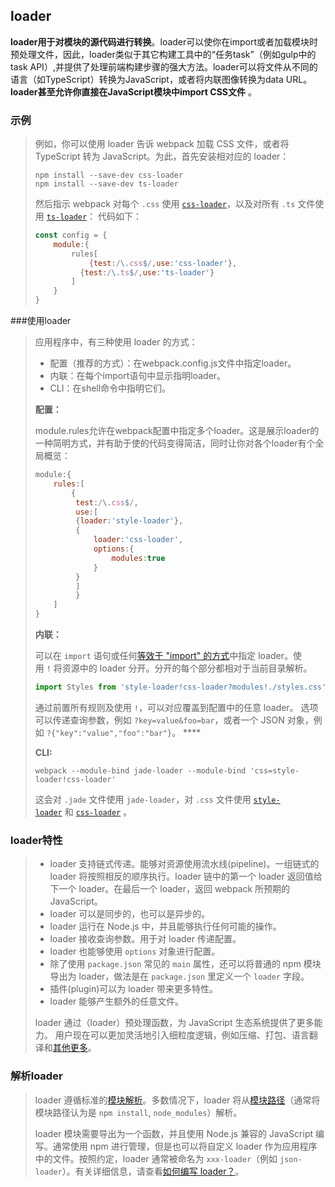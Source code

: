 ## loader

**loader用于对模块的源代码进行转换**。loader可以使你在import或者加载模块时预处理文件，因此，loader类似于其它构建工具中的“任务task”（例如gulp中的task API）,并提供了处理前端构建步骤的强大方法。loader可以将文件从不同的语言（如TypeScript）转换为JavaScript，或者将内联图像转换为data URL。**loader甚至允许你直接在JavaScript模块中import CSS文件** 。

### 示例

> 例如，你可以使用 loader 告诉 webpack 加载 CSS 文件，或者将 TypeScript 转为 JavaScript。为此，首先安装相对应的 loader： 
>
> ```
> npm install --save-dev css-loader
> npm install --save-dev ts-loader
> ```
>
> 然后指示 webpack 对每个 `.css` 使用 [`css-loader`](https://webpack.docschina.org/loaders/css-loader)，以及对所有 `.ts` 文件使用 [`ts-loader`](https://github.com/TypeStrong/ts-loader)： 代码如下：
>
> ```javascript
> const config = {
>     module:{
>         rules[
>             {test:/\.css$/,use:'css-loader'},
>     	    {test:/\.ts$/,use:'ts-loader'}
>         ]
>     }
> }
> ```

###使用loader

> 应用程序中，有三种使用 loader 的方式： 
>
> - 配置（推荐的方式）：在webpack.config.js文件中指定loader。
> - 内联：在每个import语句中显示指明loader。
> - CLI：在shell命令中指明它们。
>
> **配置：**
>
> module.rules允许在webpack配置中指定多个loader。这是展示loader的一种简明方式，并有助于使的代码变得简洁，同时让你对各个loader有个全局概览：
>
> ```javascript
> module:{
>     rules:[
>         {
>          test:/\.css$/,
>          use:[
>          {loader:'style-loader'},
>          {
>              loader:'css-loader',
>              options:{
>                  modules:true
>              }
>          }
>          ]
>          }
>     ]
> }
> ```
>
> **内联：**
>
> 可以在 `import` 语句或任何[等效于 "import" 的方式](https://webpack.docschina.org/api/module-methods)中指定 loader。使用 `!` 将资源中的 loader 分开。分开的每个部分都相对于当前目录解析。 
>
> ```javascript
> import Styles from 'style-loader!css-loader?modules!./styles.css'
> ```
>
> 通过前置所有规则及使用 `!`，可以对应覆盖到配置中的任意 loader。 选项可以传递查询参数，例如 `?key=value&foo=bar`，或者一个 JSON 对象，例如 `?{"key":"value","foo":"bar"}`。 ****
>
> **CLI:**
>
> ```
> webpack --module-bind jade-loader --module-bind 'css=style-loader!css-loader'
> ```
>
> 这会对 `.jade` 文件使用 `jade-loader`，对 `.css` 文件使用 [`style-loader`](https://webpack.docschina.org/loaders/style-loader) 和 [`css-loader`](https://webpack.docschina.org/loaders/css-loader) 。

### loader特性

> - loader 支持链式传递。能够对资源使用流水线(pipeline)。一组链式的 loader 将按照相反的顺序执行。loader 链中的第一个 loader 返回值给下一个 loader。在最后一个 loader，返回 webpack 所预期的 JavaScript。
> - loader 可以是同步的，也可以是异步的。
> - loader 运行在 Node.js 中，并且能够执行任何可能的操作。
> - loader 接收查询参数。用于对 loader 传递配置。
> - loader 也能够使用 `options` 对象进行配置。
> - 除了使用 `package.json` 常见的 `main` 属性，还可以将普通的 npm 模块导出为 loader，做法是在 `package.json` 里定义一个 `loader` 字段。
> - 插件(plugin)可以为 loader 带来更多特性。
> - loader 能够产生额外的任意文件。
>
> loader 通过（loader）预处理函数，为 JavaScript 生态系统提供了更多能力。 用户现在可以更加灵活地引入细粒度逻辑，例如压缩、打包、语言翻译和[其他更多](https://webpack.docschina.org/loaders)。 

### 解析loader

> loader 遵循标准的[模块解析](https://webpack.docschina.org/concepts/module-resolution/)。多数情况下，loader 将从[模块路径](https://webpack.docschina.org/concepts/module-resolution/#module-paths)（通常将模块路径认为是 `npm install`, `node_modules`）解析。 
>
> loader 模块需要导出为一个函数，并且使用 Node.js 兼容的 JavaScript 编写。通常使用 npm 进行管理，但是也可以将自定义 loader 作为应用程序中的文件。按照约定，loader 通常被命名为 `xxx-loader`（例如 `json-loader`）。有关详细信息，请查看[如何编写 loader？](https://webpack.docschina.org/development/how-to-write-a-loader)。 